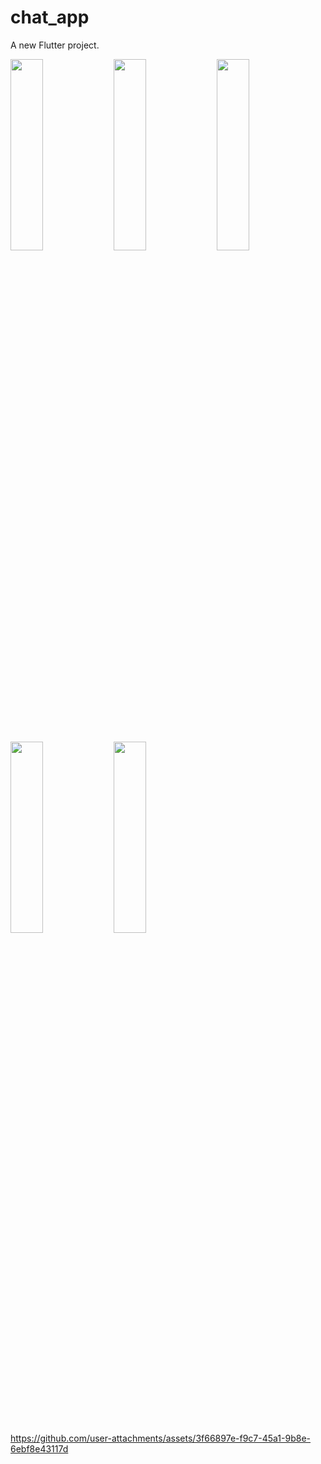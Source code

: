 # chat_app

A new Flutter project.

<img src="https://github.com/user-attachments/assets/ec99ce73-0258-4945-8324-ff3457a21768" height=28% width=32%>
<img src="https://github.com/user-attachments/assets/5bd6c14e-7d28-47cc-b454-67a220faa8f8" height=28% width=32%>
<img src="https://github.com/user-attachments/assets/4f6e4390-ec42-48d2-bb00-f93582c5d51e" height=28% width=32%>

<br>
<img src="https://github.com/user-attachments/assets/08de668f-2a69-428c-a5af-5c311277dc09" height=28% width=32%>
<img src="https://github.com/user-attachments/assets/1431e519-38f1-4b3c-b85d-af9c36b9fbd3" height=28% width=32%>


https://github.com/user-attachments/assets/3f66897e-f9c7-45a1-9b8e-6ebf8e43117d


